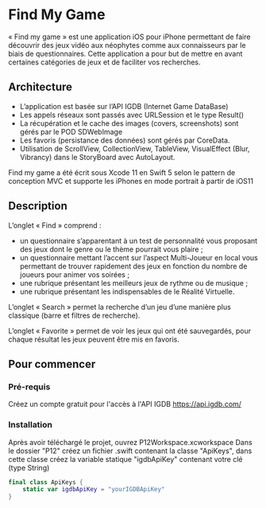 # Find My Game

« Find my game » est une application iOS pour iPhone permettant de faire découvrir des jeux vidéo aux néophytes comme aux connaisseurs par le biais de questionnaires.
Cette application a pour but de mettre en avant certaines catégories de jeux et de faciliter vos recherches.

## Architecture

- L’application est basée sur l’API IGDB (Internet Game DataBase)
- Les appels réseaux sont passés avec URLSession et le type Result()
- La récupération et le cache des images (covers, screenshots) sont gérés par le POD SDWebImage
- Les favoris (persistance des données) sont gérés par CoreData.
- Utilisation de ScrollView, CollectionView, TableView, VisualEffect (Blur, Vibrancy) dans le StoryBoard avec AutoLayout.

Find my game a été écrit sous Xcode 11 en Swift 5 selon le pattern de conception MVC et supporte les iPhones en mode portrait à partir de iOS11

## Description

L’onglet « Find » comprend :

-	un questionnaire s’apparentant à un test de personnalité vous proposant des jeux dont le genre ou le thème pourrait vous plaire ;
-	un questionnaire mettant l’accent sur l’aspect Multi-Joueur en local vous permettant de trouver rapidement des jeux en fonction du nombre de joueurs pour animer vos soirées ;
-	une rubrique présentant les meilleurs jeux de rythme ou de musique ;
-	une rubrique présentant les indispensables de le Réalité Virtuelle.
 
L’onglet « Search » permet la recherche d’un jeu d’une manière plus classique (barre et filtres de recherche).

L’onglet « Favorite » permet de voir les jeux qui ont été sauvegardés, pour chaque résultat les jeux peuvent être mis en favoris.

## Pour commencer

### Pré-requis

Créez un compte gratuit pour l'accès à l'API IGDB
https://api.igdb.com/

### Installation

Après avoir téléchargé le projet, ouvrez P12Workspace.xcworkspace
Dans le dossier "P12" créez un fichier .swift contenant la classe "ApiKeys", dans cette classe créez la variable statique "igdbApiKey" contenant votre clé (type String)

```swift
final class ApiKeys {
    static var igdbApiKey = "yourIGDBApiKey"
}
```

